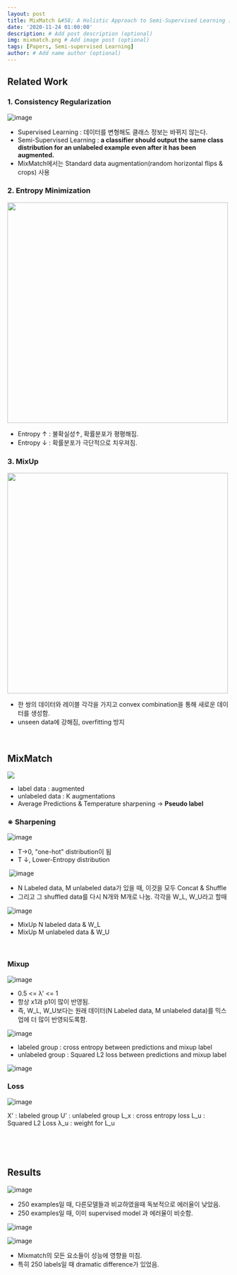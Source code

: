 ```yaml
---
layout: post
title: MixMatch &#58; A Holistic Approach to Semi-Supervised Learning 논문요약
date: '2020-11-24 01:00:00'
description: # Add post description (optional)
img: mixmatch.png # Add image post (optional)
tags: [Papers, Semi-supervised Learning]
author: # Add name author (optional)
---
```


## Related Work

### 1. Consistency Regularization
![image](https://user-images.githubusercontent.com/17904547/99983714-8d8a0b00-2def-11eb-8508-d10a8f681108.png)

- Supervised Learning : 데이터를 변형해도 클래스 정보는 바뀌지 않는다.
- Semi-Supervised Learning : **a classifier should output the same class distribution for an unlabeled example even after it has been augmented.**
- MixMatch에서는 Standard data augmentation(random horizontal flips & crops) 사용


### 2. Entropy Minimization

<img src="https://user-images.githubusercontent.com/17904547/99984852-ec03b900-2df0-11eb-8c57-7ef0f8f1fc7b.png" width=500>

- Entropy ↑ : 불확실성↑, 확률분포가 평평해짐.
- Entropy ↓ : 확률분포가 극단적으로 치우져짐.


### 3. MixUp

<img src="https://user-images.githubusercontent.com/17904547/99983788-a4306200-2def-11eb-88eb-9b81c4a4ea0d.png" width=500>

- 한 쌍의 데이터와 레이블 각각을 가지고 convex combination을 통해 새로운 데이터를 생성함.
- unseen data에 강해짐, overfitting 방지

​



## MixMatch

<img src="https://user-images.githubusercontent.com/17904547/99983810-b0b4ba80-2def-11eb-86c2-15dde21f04de.png">

- label data : augmented
- unlabeled data : K augmentations
- Average Predictions & Temperature sharpening → **Pseudo label**

### ※ Sharpening

![image](https://user-images.githubusercontent.com/17904547/99983853-be6a4000-2def-11eb-9478-58aa423b9f79.png)

- T→0, "one-hot" distribution이 됨
- T ↓, Lower-Entropy distribution

​
![image](https://user-images.githubusercontent.com/17904547/99983862-c2965d80-2def-11eb-8056-5bb248f45777.png)

- N Labeled data, M unlabeled data가 있을 때, 이것을 모두 Concat & Shuffle
- 그리고 그 shuffled data를 다시 N개와 M개로 나눔. 각각을 W_L, W_U라고 할때

![image](https://user-images.githubusercontent.com/17904547/99983877-c88c3e80-2def-11eb-8cca-dc8888f41d1b.png)

- MixUp N labeled data & W_L
- MixUp M unlabeled data & W_U

​

### Mixup

![image](https://user-images.githubusercontent.com/17904547/99983915-d2ae3d00-2def-11eb-9f7e-b09cf41cc113.png)


- 0.5 <= λ' <= 1
- 항상 x1과 p1이 많이 반영됨.
- 즉, W_L, W_U보다는 원래 데이터(N Labeled data, M unlabeled data)를 믹스업에 더 많이 반영되도록함.


![image](https://user-images.githubusercontent.com/17904547/99983966-e063c280-2def-11eb-9434-f231fa43de45.png)

- labeled group : cross entropy between predictions and mixup label
- unlabeled group : Squared L2 loss between predictions and mixup label

![image](https://user-images.githubusercontent.com/17904547/99983998-e8236700-2def-11eb-95a8-815afe8b6c4c.png)

### Loss

![image](https://user-images.githubusercontent.com/17904547/99984029-f07ba200-2def-11eb-8f3b-0c5b3c339c31.png)

X' : labeled group
U' : unlabeled group
L_x : cross entropy loss
L_u : Squared L2 Loss
λ_u : weight for L_u

​

​

## Results

![image](https://user-images.githubusercontent.com/17904547/99984059-f83b4680-2def-11eb-9ef3-3777aebfa2fe.png)

- 250 examples일 때, 다른모델들과 비교하였을때 독보적으로 에러율이 낮았음.
- 250 examples일 때, 이미 supervised model 과 에러율이 비슷함.


![image](https://user-images.githubusercontent.com/17904547/99984090-fffaeb00-2def-11eb-96d1-f81190371e4f.png)

![image](https://user-images.githubusercontent.com/17904547/99984117-05f0cc00-2df0-11eb-86a6-8f38025381de.png)

- Mixmatch의 모든 요소들이 성능에 영향을 미침.
- 특히 250 labels일 때 dramatic difference가 있었음.


​
